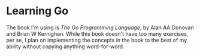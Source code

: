 # Learning Go

The book I'm using is _The Go Programming Language_, by Alan AA Donovan and Brian W Kernighan. While this book doesn't have too many exercises, per se, I plan on implementing the concepts in the book to the best of my ability without copying anything word-for-word. 

